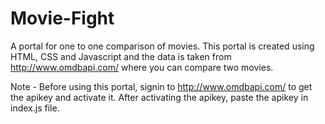# Movie-Fight
A portal for one to one comparison of movies. This portal is created using HTML, CSS and Javascript and the data is taken from http://www.omdbapi.com/ where you can compare two movies. 

Note - Before using this portal, signin to http://www.omdbapi.com/ to get the apikey and activate it. After activating the apikey, paste the apikey in index.js file. 
